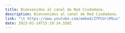 ```yaml
---
title: Bienvenidos al canal de Red Ciudadana.
description: Bienvenidos al canal de Red Ciudadana.
link: "\t https://www.youtube.com/embed/ZfPCUriMSus"
date: 2023-01-24T15:19:14.550Z
---
```


